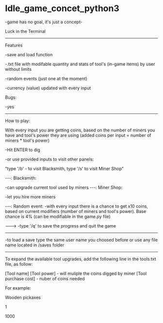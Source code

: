 # Idle_game_concet_python3

-game has no goal, it's just a concept-

Luck in the Terminal

---------------------------------




Features

-save and load function

-.txt file with modifable quantity and stats of tool's (in-game items) by user without limits

-random events (just one at the moment)

-currency (value) updated with every input


Bugs:

-yes


---------------------------------


How to play:

With every input you are getting coins, based on the number of miners you have and tool's power they are using (added coins per input  = number of miners * tool's power)

-Hit ENTER to dig

-or use provided inputs to visit other panels:

"type '/b' - to visit Blacksmith, type '/s' to visit Miner Shop"

---:
Blacksmith:

-can upgrade current tool used by miners
---:
Miner Shop:

-let you hire more miners

---:
Random event:
-with every input there is a chance to get x10 coins, based on current modifiers (number of miners and tool's power). 
Base chance is 4% (can be modifiable in the game.py file)

--->
-type '/q' to save the progress and quit the game

---------------------------------
-to load a save type the same user name you choosed before or use any file name located in /saves folder

---------------------------------

To expand the available tool upgrades, add the following line in the tools.txt file, as follow:

[Tool name]
[Tool power] - will muliple the coins digged by miner
[Tool purchase cost] - nuber of coins needed

For example:

Wooden pickaxes 

1

1000


